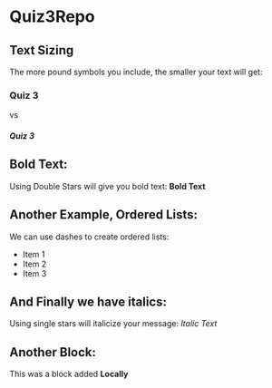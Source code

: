 # Quiz3Repo

## Text Sizing
The more pound symbols you include, the smaller your text will get:
### Quiz 3 
vs
##### Quiz 3

## Bold Text:
Using Double Stars will give you bold text: **Bold Text**

## Another Example, Ordered Lists:
We can use dashes to create ordered lists:
- Item 1
- Item 2
- Item 3

## And Finally we have italics:
Using single stars will italicize your message: *Italic Text*

## Another Block:
This was a block added **Locally**

